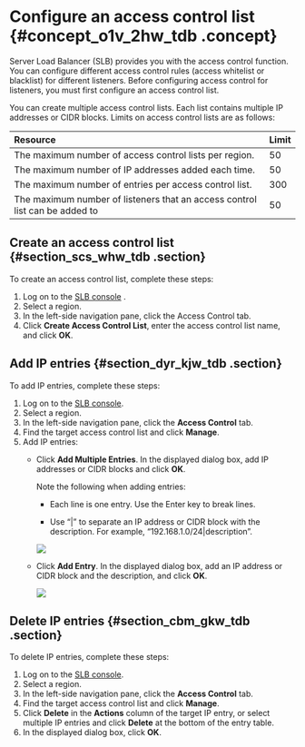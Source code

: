 # Configure an access control list {#concept_o1v_2hw_tdb .concept}

Server Load Balancer \(SLB\) provides you with the access control function. You can configure different access control rules \(access whitelist or blacklist\) for different listeners. Before configuring access control for listeners, you must first configure an access control list.

You can create multiple access control lists. Each list contains multiple IP addresses or CIDR blocks. Limits on access control lists are as follows:

|Resource|Limit|
|:-------|:----|
|The maximum number of access control lists per region.|50|
|The maximum number of IP addresses added each time.|50|
|The maximum number of entries per access control list.|300|
|The maximum number of listeners that an access control list can be added to|50|

## Create an access control list {#section_scs_whw_tdb .section}

To create an access control list, complete these steps:

1.  Log on to the [SLB console](https://partners-intl.console.aliyun.com) .
2.  Select a region.
3.  In the left-side navigation pane, click the Access Control tab.
4.  Click **Create Access Control List**, enter the access control list name, and click **OK**.

## Add IP entries {#section_dyr_kjw_tdb .section}

To add IP entries, complete these steps:

1.  Log on to the [SLB console](https://partners-intl.console.aliyun.com).
2.  Select a region.
3.  In the left-side navigation pane, click the **Access Control** tab.
4.  Find the target access control list and click **Manage**.
5.  Add IP entries:
    -   Click **Add Multiple Entries**. In the displayed dialog box, add IP addresses or CIDR blocks and click **OK**.

        Note the following when adding entries:

        -   Each line is one entry. Use the Enter key to break lines.

        -   Use “|” to separate an IP address or CIDR block with the description. For example, “192.168.1.0/24|description”.

        ![](http://static-aliyun-doc.oss-cn-hangzhou.aliyuncs.com/assets/img/15685/15560994397335_en-US.png)

    -   Click **Add Entry**. In the displayed dialog box, add an IP address or CIDR block and the description, and click **OK**.

        ![](http://static-aliyun-doc.oss-cn-hangzhou.aliyuncs.com/assets/img/15685/15560994397336_en-US.png)


## Delete IP entries {#section_cbm_gkw_tdb .section}

To delete IP entries, complete these steps:

1.  Log on to the [SLB console](https://partners-intl.console.aliyun.com).
2.  Select a region.
3.  In the left-side navigation pane, click the **Access Control** tab.
4.  Find the target access control list and click **Manage**.
5.  Click **Delete** in the **Actions** column of the target IP entry, or select multiple IP entries and click **Delete** at the bottom of the entry table.
6.  In the displayed dialog box, click **OK**.

